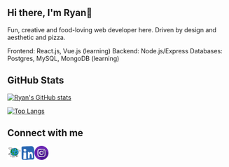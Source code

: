 ## Hi there, I'm Ryan👋

Fun, creative and food-loving web developer here. Driven by design and aesthetic and pizza.

Frontend: React.js, Vue.js (learning)
Backend: Node.js/Express 
Databases: Postgres, MySQL, MongoDB (learning)

## GitHub Stats

[![Ryan's GitHub stats](https://github-readme-stats.vercel.app/api?username=ryanvu&show_icons=true&theme=dracula)](https://github.com/ryanvu/github-readme-stats)

[![Top Langs](https://github-readme-stats.vercel.app/api/top-langs/?username=ryanvu&layout=compact)](https://github.com/anuraghazra/github-readme-stats)

## Connect with me

<a href="http://www.ryanvu.ca">
    <img height="32" align="left" alt="Website" src="assets/icons/personal.svg" />
</a>
<a href="https://www.linkedin.com/in/ryan-vu-0402/">
    <img height="32" align="left" alt="LinkedIn Profile" src="assets/icons/linkedin.svg" />
</a>
<a href="https://www.instagram.com/ryanvu_">
    <img height="32" align="left" alt="Instagram Profile" src="assets/icons/instagram.svg" />
</a>

<!--


<a href="mailto:hi@novakcgx.me">
    <img height="32" align="left" alt="Mail" src="img/icons/protonmail.png" />
</a>

<a href="https://www.instagram.com/thechonkypenguin">
    <img height="32" align="left" alt="Instagram" src="img/icons/instagram.png" />
</a>

<a href="https://dribbble.com/novakcgx">
    <img height="32" align="left" alt="Dribbble" src="img/icons/dribbble.png" />
</a>
--!>

<!--
**ryanvu/ryanvu** is a ✨ _special_ ✨ repository because its `README.md` (this file) appears on your GitHub profile.

Here are some ideas to get you started:

- 🔭 I’m currently working on ...
- 🌱 I’m currently learning ...
- 👯 I’m looking to collaborate on ...
- 🤔 I’m looking for help with ...
- 💬 Ask me about ...
- 📫 How to reach me: ...
- 😄 Pronouns: ...
- ⚡ Fun fact: ...
-->
